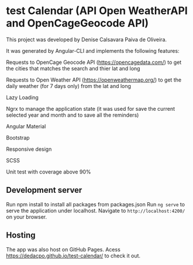 # test Calendar (API Open WeatherAPI and OpenCageGeocode API)

This project was developed by Denise Calsavara Paiva de Oliveira.

It was generated by Angular-CLI and implements the following features:

Requests to OpenCage Geocode API (https://opencagedata.com/) to get the cities that matches the search and thier lat and long

Requests to Open Weather API (https://openweathermap.org/) to get the daily weather (for 7 days only) from the lat and long

Lazy Loading

Ngrx to manage the application state (it was used for save the current selected year and month and to save all the reminders)

Angular Material

Bootstrap

Responsive design

SCSS

Unit test with coverage above 90%

## Development server

Run npm install to install all packages from packages.json
Run `ng serve` to serve the application under localhost. Navigate to `http://localhost:4200/` on your browser.


## Hosting
The app was also host on GitHub Pages. Acess https://dedacpo.github.io/test-calendar/ to check it out.
